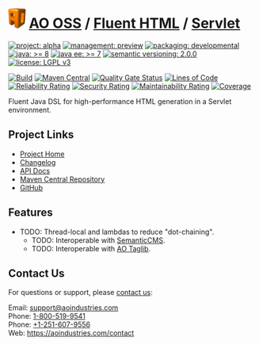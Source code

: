 # [<img src="ao-logo.png" alt="AO Logo" width="35" height="40">](https://github.com/aoindustries) [AO OSS](https://github.com/aoindustries/ao-oss) / [Fluent HTML](https://github.com/aoindustries/ao-fluent-html) / [Servlet](https://github.com/aoindustries/ao-fluent-html-servlet)

[![project: alpha](https://oss.aoapps.com/ao-badges/project-alpha.svg)](https://aoindustries.com/life-cycle#project-alpha)
[![management: preview](https://oss.aoapps.com/ao-badges/management-preview.svg)](https://aoindustries.com/life-cycle#management-preview)
[![packaging: developmental](https://oss.aoapps.com/ao-badges/packaging-developmental.svg)](https://aoindustries.com/life-cycle#packaging-developmental)  
[![java: &gt;= 8](https://oss.aoapps.com/ao-badges/java-8.svg)](https://docs.oracle.com/javase/8/docs/api/)
[![java ee: &gt;= 7](https://oss.aoapps.com/ao-badges/javaee-7.svg)](https://docs.oracle.com/javaee/7/api/)
[![semantic versioning: 2.0.0](https://oss.aoapps.com/ao-badges/semver-2.0.0.svg)](http://semver.org/spec/v2.0.0.html)
[![license: LGPL v3](https://oss.aoapps.com/ao-badges/license-lgpl-3.0.svg)](https://www.gnu.org/licenses/lgpl-3.0)

[![Build](https://github.com/aoindustries/ao-fluent-html-servlet/workflows/Build/badge.svg?branch=master)](https://github.com/aoindustries/ao-fluent-html-servlet/actions?query=workflow%3ABuild)
[![Maven Central](https://maven-badges.herokuapp.com/maven-central/com.aoapps/ao-fluent-html-servlet/badge.svg)](https://maven-badges.herokuapp.com/maven-central/com.aoapps/ao-fluent-html-servlet)
[![Quality Gate Status](https://sonarcloud.io/api/project_badges/measure?branch=master&project=com.aoapps%3Aao-fluent-html-servlet&metric=alert_status)](https://sonarcloud.io/dashboard?branch=master&id=com.aoapps%3Aao-fluent-html-servlet)
[![Lines of Code](https://sonarcloud.io/api/project_badges/measure?branch=master&project=com.aoapps%3Aao-fluent-html-servlet&metric=ncloc)](https://sonarcloud.io/component_measures?branch=master&id=com.aoapps%3Aao-fluent-html-servlet&metric=ncloc)  
[![Reliability Rating](https://sonarcloud.io/api/project_badges/measure?branch=master&project=com.aoapps%3Aao-fluent-html-servlet&metric=reliability_rating)](https://sonarcloud.io/component_measures?branch=master&id=com.aoapps%3Aao-fluent-html-servlet&metric=Reliability)
[![Security Rating](https://sonarcloud.io/api/project_badges/measure?branch=master&project=com.aoapps%3Aao-fluent-html-servlet&metric=security_rating)](https://sonarcloud.io/component_measures?branch=master&id=com.aoapps%3Aao-fluent-html-servlet&metric=Security)
[![Maintainability Rating](https://sonarcloud.io/api/project_badges/measure?branch=master&project=com.aoapps%3Aao-fluent-html-servlet&metric=sqale_rating)](https://sonarcloud.io/component_measures?branch=master&id=com.aoapps%3Aao-fluent-html-servlet&metric=Maintainability)
[![Coverage](https://sonarcloud.io/api/project_badges/measure?branch=master&project=com.aoapps%3Aao-fluent-html-servlet&metric=coverage)](https://sonarcloud.io/component_measures?branch=master&id=com.aoapps%3Aao-fluent-html-servlet&metric=Coverage)

Fluent Java DSL for high-performance HTML generation in a Servlet environment.

## Project Links
* [Project Home](https://oss.aoapps.com/fluent-html/servlet/)
* [Changelog](https://oss.aoapps.com/fluent-html/servlet/changelog)
* [API Docs](https://oss.aoapps.com/fluent-html/servlet/apidocs/)
* [Maven Central Repository](https://search.maven.org/artifact/com.aoapps/ao-fluent-html-servlet)
* [GitHub](https://github.com/aoindustries/ao-fluent-html-servlet)

## Features
* TODO: Thread-local and lambdas to reduce "dot-chaining".
    * TODO: Interoperable with [SemanticCMS](https://github.com/aoindustries/semanticcms).
    * TODO: Interoperable with [AO Taglib](https://github.com/aoindustries/ao-taglib).

## Contact Us
For questions or support, please [contact us](https://aoindustries.com/contact):

Email: [support@aoindustries.com](mailto:support@aoindustries.com)  
Phone: [1-800-519-9541](tel:1-800-519-9541)  
Phone: [+1-251-607-9556](tel:+1-251-607-9556)  
Web: https://aoindustries.com/contact
